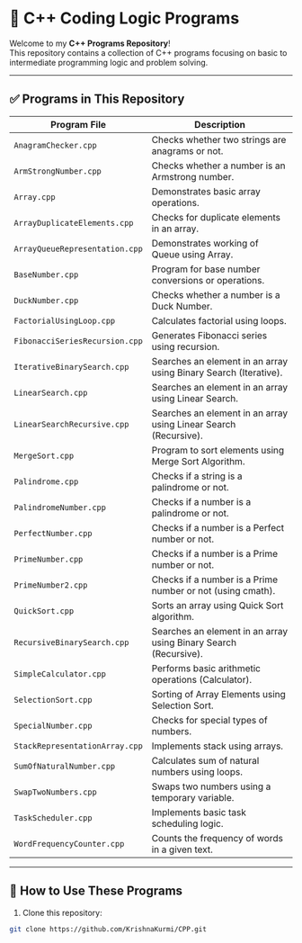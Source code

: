 # 🚀 C++ Coding Logic Programs

Welcome to my **C++ Programs Repository**!  
This repository contains a collection of C++ programs focusing on basic to intermediate programming logic and problem solving.

---

## ✅ Programs in This Repository

| **Program File**               | **Description**                                                  |
| ------------------------------ | ---------------------------------------------------------------- |
| `AnagramChecker.cpp`           | Checks whether two strings are anagrams or not.                  |
| `ArmStrongNumber.cpp`          | Checks whether a number is an Armstrong number.                  |
| `Array.cpp`                    | Demonstrates basic array operations.                             |
| `ArrayDuplicateElements.cpp`   | Checks for duplicate elements in an array.                       |
| `ArrayQueueRepresentation.cpp` | Demonstrates working of Queue using Array.                       |
| `BaseNumber.cpp`               | Program for base number conversions or operations.               |
| `DuckNumber.cpp`               | Checks whether a number is a Duck Number.                        |
| `FactorialUsingLoop.cpp`       | Calculates factorial using loops.                                |
| `FibonacciSeriesRecursion.cpp` | Generates Fibonacci series using recursion.                      |
| `IterativeBinarySearch.cpp`    | Searches an element in an array using Binary Search (Iterative). |
| `LinearSearch.cpp`             | Searches an element in an array using Linear Search.             |
| `LinearSearchRecursive.cpp`    | Searches an element in an array using Linear Search (Recursive). |
| `MergeSort.cpp`    | Program to sort elements using Merge Sort Algorithm. |
| `Palindrome.cpp`               | Checks if a string is a palindrome or not.                       |
| `PalindromeNumber.cpp`         | Checks if a number is a palindrome or not.                       |
| `PerfectNumber.cpp`            | Checks if a number is a Perfect number or not.                   |
| `PrimeNumber.cpp`            | Checks if a number is a Prime number or not.                   |
| `PrimeNumber2.cpp`            | Checks if a number is a Prime number or not (using cmath).                   |
| `QuickSort.cpp`                | Sorts an array using Quick Sort algorithm.                       |
| `RecursiveBinarySearch.cpp`    | Searches an element in an array using Binary Search (Recursive). |
| `SimpleCalculator.cpp`         | Performs basic arithmetic operations (Calculator).               |
| `SelectionSort.cpp`         | Sorting of Array Elements using Selection Sort.               |
| `SpecialNumber.cpp`            | Checks for special types of numbers.                             |
| `StackRepresentationArray.cpp` | Implements stack using arrays.                                   |
| `SumOfNaturalNumber.cpp`       | Calculates sum of natural numbers using loops.                   |
| `SwapTwoNumbers.cpp`           | Swaps two numbers using a temporary variable.                    |
| `TaskScheduler.cpp`            | Implements basic task scheduling logic.                          |
| `WordFrequencyCounter.cpp`     | Counts the frequency of words in a given text.                   |

---

## 📂 How to Use These Programs
1. Clone this repository:
```bash
git clone https://github.com/KrishnaKurmi/CPP.git
